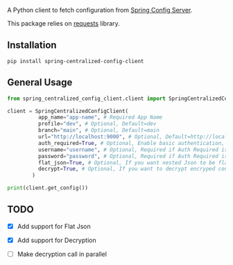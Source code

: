 A Python client to fetch configuration from [Spring Config Server](https://spring.io/projects/spring-cloud-config).

This package relies on [requests](https://pypi.org/project/requests/) library.

## Installation

```shell
pip install spring-centralized-config-client
```

## General Usage

```python
from spring_centralized_config_client.client import SpringCentralizedConfigClient

client = SpringCentralizedConfigClient(
          app_name="app-name", # Required App Name
          profile="dev", # Optional, Default=dev
          branch="main", # Optional, Default=main
          url="http://localhost:9000", # Optional, Default=http://localhost:9000
          auth_required=True, # Optional, Enable basic authentication, Default=False
          username="username", # Optional, Required if Auth Required is True, Default=Empty String
          password="password", # Optional, Required if Auth Required is True, Default=Empty String
          flat_json=True, # Optional, If you want nested Json to be flatted, Default = False
          decrypt=True, # Optional, If you want to decrypt encryped configuration, Default = False
        )

print(client.get_config())
```

## TODO

- [x] Add support for Flat Json
- [x] Add support for Decryption 
- [ ] Make decryption call in parallel


